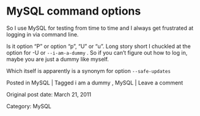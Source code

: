 # MySQL command options

So I use MySQL for testing from time to time and I always get frustrated at
logging in via command line.

Is it option “P” or option “p”, “U” or “u”. Long story short I chuckled at the
option for -U or ` --i-am-a-dummy ` . So if you can’t figure out how to log
in, maybe you are just a dummy like myself.

Which itself is apparently is a synonym for option ` --safe-updates `

Posted in MySQL | Tagged i am a dummy , MySQL | Leave a comment 


Original post date: March 21, 2011

Category: MySQL